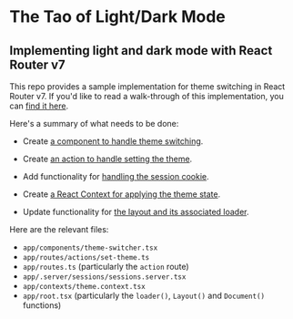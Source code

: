 # The Tao of Light/Dark Mode
## Implementing light and dark mode with React Router&nbsp;v7

This repo provides a sample implementation for theme switching in React Router&nbsp;v7. If you'd like to read a walk-through of this implementation, you can [find it here](https://richburkedotbot.hashnode.dev/tao-of-lightdark-mode).

Here's a summary of what needs to be done:
* Create [a component to handle theme switching](https://github.com/richburke/rrv7-ui-mode/blob/master/app/components/theme-switcher.tsx).
* Create [an action to handle setting the theme](https://github.com/richburke/rrv7-ui-mode/blob/master/app/routes/actions/set-theme.ts).
* Add functionality for [handling the session cookie](https://github.com/richburke/rrv7-ui-mode/blob/master/app/.server/sessions.server.ts).

* Create [a React Context for applying the theme state](https://github.com/richburke/rrv7-ui-mode/blob/master/app/contexts/theme.context.tsx).
* Update functionality for [the layout and its associated loader](https://github.com/richburke/rrv7-ui-mode/blob/master/app/root.tsx).

Here are the relevant files:
* `app/components/theme-switcher.tsx`
* `app/routes/actions/set-theme.ts`
* `app/routes.ts` (particularly the `action` route)
* `app/.server/sessions/sessions.server.tsx`
* `app/contexts/theme.context.tsx`
* `app/root.tsx` (particularly the `loader()`, `Layout()` and `Document()` functions)